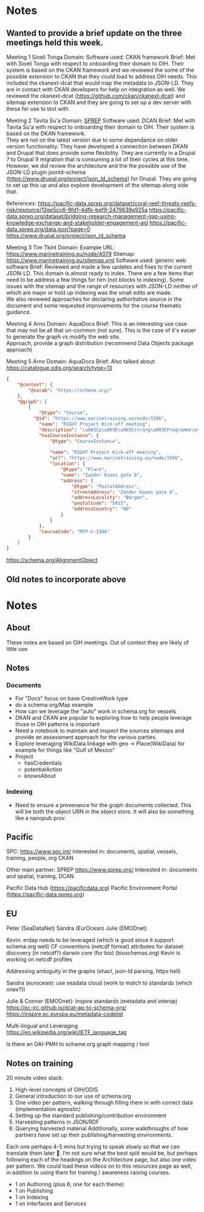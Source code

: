 # Notes

## Wanted to provide a brief update on the three meetings held this week.

Meeting 1
Sioeli Tonga
Domain:
Software used: CKAN framework
Brief:
Met with Sioeli Tonga with respect to onboarding their domain to OIH.  Their system is based on the CKAN
framework and we reviewed the some of the possible extension to CKAN that they could load to address OIH
needs.  This included the ckanext-dcat that would map the metadata to JSON-LD.   They are in contact with
CKAN developers for help on integration as well. We reviewed the
ckanext-dcat (https://github.com/ckan/ckanext-dcat) and sitemap extension to CKAN and they are going to set up
a dev server with these for use to test with.  

Meeting 2
Tavita Su'a
Domain: [SPREP](https://www.sprep.org/)
Software used: DCAN
Brief:
Met with Tavita Su'a with respect to onboarding their domain to OIH.  Their system is based on the DKAN framework.  
They are not on the latest version due to some dependance on older version functionality.  They have developed
a connection between DKAN and Drupal that does provide some flexibility.  They are currently in a Drupal 7
to Drupal 9 migration that is consuming a lot of their cycles at this time.  However, we did review the architecture
and the the possible use of  the JSON-LD plugin jsonld-schema (https://www.drupal.org/project/json_ld_schema)
for Drupal.  They are going to set up this up and also explore development of the sitemap along side that.

References:
https://pacific-data.sprep.org/dataset/coral-reef-threats-reefs-risk/resource/12ee5cc6-9fd1-4dfb-bef9-2479639a925a
https://pacific-data.sprep.org/dataset/bridging-research-management-gap-using-knowledge-exchange-and-stakeholder-engagement-aid
https://pacific-data.sprep.org/data.json?page=0
https://www.drupal.org/project/json_ld_schema

Meeting 3
Tim Tkint
Domain:
Example URL: https://www.marinetraining.eu/node/4079
Sitemap: https://www.marinetraining.eu/sitemap.xml
Software used:  generic web software
Brief:
Reviewed and made a few updates and fixes to the current JSON-LD.  This domain is almost ready to index.
There are a few items that need to be address a few things for him (not blocks to 
indexing).  Some issues with the sitemap and the range of resources with JSON-LD neither of which 
are major or hold up indexing was the small edits are made.  
We also reviewed approaches for declaring authoritative source in the document and some requested improvements
for the course thematic guidance.  


Meeting 4
Arno
Domain:  AquaDocs
Brief:
This is an interesting use case that may not be all that un-common (not sure).
This is the case of it's easier to generate the graph vs modify the web site.  
Approach, provide a graph distribution (recommend Data Objects package approach)

Meeting 5
Arno
Domain:  AquaDocs
Brief:
Also talked about: https://catalogue.odis.org/search/type=13



```json
{
    "@context": {
        "@vocab": "https://schema.org/"
    },
    "@graph": [
        {
            "@type": "Course",
          "@id": "https://www.marinetraining.eu/node/3396",
            "name": "RIGHT Project Kick-off meeting",
            "description": "\u003Cp\u003E\u003Cstrong\u003EProgramme\u003C/strong\u003E\u003C/p\u003E\n\n\u003Cp\u003E\u003Cstrong\u003E\u003Cu\u003E21st November\u003C/u\u003E\u003C/strong\u003E\u003C/p\u003E",
            "hasCourseInstance": {
                "@type": "CourseInstance",
                
                "name": "RIGHT Project Kick-off meeting",
                "url": "https://www.marinetraining.eu/node/3396",
                "location": {
                    "@type": "Place",
                    "name": "Zander Kaaes gate 8",
                    "address": {
                        "@type": "PostalAddress",
                        "streetAddress": "Zander Kaaes gate 8",
                        "addressLocality": "Bergen",
                        "postalCode": "5015",
                        "addressCountry": "NO"
                    }
                }
            },
            "courseCode": "MTP-C-3396"
        }
    ]
}
```

https://schema.org/AlignmentObject



## Old notes to incorporate above

# Notes

## About

These notes are based on OIH meetings.  Out of context they are likely of little use. 

## Notes

### Documents

* For "Docs" focus on base CreativeWork type
* do a schema.org/Map example
* How can we leverage the "auto" work in schema.org for vessels
* DKAN and  CKAN are popular to exploring how to help people leverage 
those in OIH patterns is important
* Need a notebook to maintain and inspect the sources sitemaps and 
provide an assessment approach for the various parties. 
* Explore leveraging WikiData linkage with geo -> Place(WikiData) for 
example for things like "Gulf of Mexico"
* Project
  * hasCredentials
  * potentialAction
  * knowsAbout

### Indexing

* Need to ensure a provenance for the graph documents collected.
This will be both the object URN in the object store.  It will 
also be something like a nanopub prov.


## Pacific

SPC: https://www.spc.int/ 
Interested in: documents, spatial, vessels, training, people, org
CKAN

Other main partner: SPREP https://www.sprep.org/ 
Interested in: documents and spatial, training,
DCAN

Pacific Data Hub (https://pacificdata.org)
Pacific Environment Portal (https://pacific-data.sprep.org)


## EU

Peter (SeaDataNet)
Sandra (EurOcean)
Julie (EMODnet)

Kevin:  erdap needs to be leveraged (which is good since it support schema.org well)
CF conventions (netcdf format)   attributes for dataset discovery (in netcdf?)
darwin core (for bio)  (bioschemas.org)
Kevin is working on netcdf profiles

Addressing ambiguity in the graphs (shacl, json-ld parsing, https hell)

Sandra (eurocean):
use seadata cloud (work to match to standards (which ones?))

Julie & Conner (EMODnet):
Inspire standards (metadata and interop)
https://ec-jrc.github.io/dcat-ap-to-schema-org/
https://inspire.ec.europa.eu/metadata-codelist

Multi-lingual and Leveraging https://en.wikipedia.org/wiki/IETF_language_tag

Is there an OAI-PMH to schame.org graph mapping / tool



## Notes on training

20 minute video stack:

1. High-level concepts of OIH/ODIS
2. General introduction to our use of schema.org 
3. One video per pattern, walking through filling them in with correct data (implementation agnostic) 
4. Setting up the standard publishing/contribution environment 
5. Harvesting patterns in JSON/RDF 
6. Querying harvested material Additionally, some walkthroughs of how partners have set up their publishing/harvesting environments.

Each one perhaps 4-5 mins but trying to speak slowly so that we can translate them later :slightly_smiling_face:. I’m not sure what the best split would be, but perhaps following each of the headings on the Architecture page, but also one video per pattern.
We could load these videos on to this resources page as well, in addition to using them for training / awareness raising courses.

* 1 on Authoring (plus 6, one for each theme)
* 1 on Publishing
* 1 on Indexing
* 1 on Interfaces and Services
